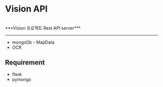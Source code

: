 # Vision API

<br>
***Vision 프로젝트 Rest API server***

---------------------------------
* mongoDb - MapData
* OCR


## Requirement
* flask
* pymongo
